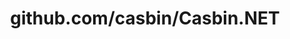 ---
layout: post
title: github.com/casbin/Casbin.NET
categories: link
tags: [انگلیسی, گیت‌هاب, برنامه‌نویسی]
---